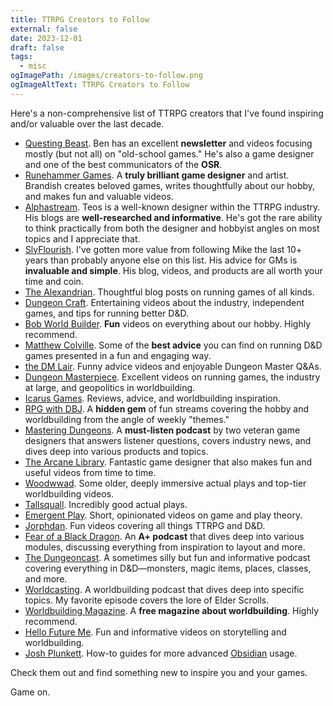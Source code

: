```yaml
---
title: TTRPG Creators to Follow
external: false
date: 2023-12-01
draft: false
tags:
  - misc
ogImagePath: /images/creators-to-follow.png
ogImageAltText: TTRPG Creators to Follow
---
```


Here's a non-comprehensive list of TTRPG creators that I've found inspiring and/or valuable over the last decade.

- [Questing Beast](https://www.youtube.com/@QuestingBeast). Ben has an excellent **newsletter** and videos focusing mostly (but not all) on "old-school games." He's also a game designer and one of the best communicators of the **OSR**.
- [Runehammer Games](https://www.runehammer.online). A **truly brilliant game designer** and artist. Brandish creates beloved games, writes thoughtfully about our hobby, and makes fun and valuable videos. 
- [Alphastream](https://alphastream.org). Teos is a well-known designer within the TTRPG industry. His blogs are **well-researched and informative**. He's got the rare ability to think practically from both the designer and hobbyist angles on most topics and I appreciate that.
- [SlyFlourish](https://slyflourish.com). I've gotten more value from following Mike the last 10+ years than probably anyone else on this list. His advice for GMs is **invaluable and simple**. His blog, videos, and products are all worth your time and coin.
- [The Alexandrian](https://thealexandrian.net). Thoughtful blog posts on running games of all kinds. 
- [Dungeon Craft](https://www.youtube.com/@DUNGEONCRAFT1). Entertaining videos about the industry, independent games, and tips for running better D&D.
- [Bob World Builder](https://www.youtube.com/@BobWorldBuilder). **Fun** videos on everything about our hobby. Highly recommend.
- [Matthew Colville](https://www.youtube.com/@mcolville). Some of the **best advice** you can find on running D&D games presented in a fun and engaging way.
- [the DM Lair](https://www.youtube.com/@theDMLair). Funny advice videos and enjoyable Dungeon Master Q&As.
- [Dungeon Masterpiece](https://www.youtube.com/@DungeonMasterpiece). Excellent videos on running games, the industry at large, and geopolitics in worldbuilding.
- [Icarus Games](https://www.youtube.com/@IcarusGames). Reviews, advice, and worldbuilding inspiration.
- [RPG with DBJ](https://www.youtube.com/@RPGwithDBJ). A **hidden gem** of fun streams covering the hobby and worldbuilding from the angle of weekly "themes."
- [Mastering Dungeons](https://www.youtube.com/@masteringdungeons). A **must-listen podcast** by two veteran game designers that answers listener questions, covers industry news, and dives deep into various products and topics.
- [The Arcane Library](https://www.youtube.com/@TheArcaneLibrary). Fantastic game designer that also makes fun and useful videos from time to time.
- [Woodwwad](https://www.youtube.com/@woodwwad). Some older, deeply immersive actual plays and top-tier worldbuilding videos.
- [Tallsquall](https://www.youtube.com/@Tallsquall). Incredibly good actual plays.
- [Emergent Play](https://www.youtube.com/@EmergentPlay). Short, opinionated videos on game and play theory.
- [Jorphdan](https://www.youtube.com/@Jorphdan). Fun videos covering all things TTRPG and D&D.
- [Fear of a Black Dragon](https://www.gauntlet-rpg.com/fear-of-a-black-dragon). An **A+ podcast** that dives deep into various modules, discussing everything from inspiration to layout and more.
- [The Dungeoncast](https://www.youtube.com/@Thedungeoncast). A sometimes silly but fun and informative podcast covering everything in D&D—monsters, magic items, places, classes, and more.
- [Worldcasting](https://www.worldbuildingmagazine.com/worldcasting/). A worldbuilding podcast that dives deep into specific topics. My favorite episode covers the lore of Elder Scrolls.
- [Worldbuilding Magazine](https://www.worldbuildingmagazine.com). A **free magazine about worldbuilding**. Highly recommend.
- [Hello Future Me](https://www.youtube.com/@HelloFutureMe). Fun and informative videos on storytelling and worldbuilding.
- [Josh Plunkett](https://www.youtube.com/@JoshPlunkett). How-to guides for more advanced [Obsidian](/blog/getting-started-with-obsidian-dnd) usage.

Check them out and find something new to inspire you and your games.

Game on.